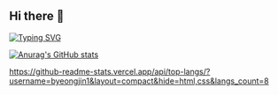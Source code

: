 ## Hi there 👋

<!--
**byeongjin1/byeongjin1** is a ✨ _special_ ✨ repository because its `README.md` (this file) appears on your GitHub profile.

Here are some ideas to get you started:

- 🔭 I’m currently working on ...
- 🌱 I’m currently learning ...
- 👯 I’m looking to collaborate on ...
- 🤔 I’m looking for help with ...
- 💬 Ask me about ...
- 📫 How to reach me: ...
- 😄 Pronouns: ...
- ⚡ Fun fact: ...
-->
[![Typing SVG](https://readme-typing-svg.demolab.com/?lines=Byeongjin's+AI+Git)](https://git.io/typing-svg)

[![Anurag's GitHub stats](https://github-readme-stats.vercel.app/api?username=byeongjin1)](https://github.com/anuraghazra/github-readme-stats)

https://github-readme-stats.vercel.app/api/top-langs/?username=byeongjin1&layout=compact&hide=html,css&langs_count=8

